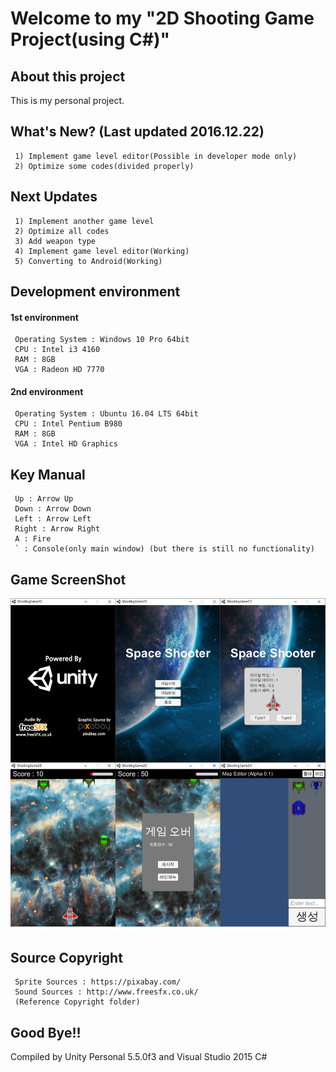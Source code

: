 # Welcome to my "2D Shooting Game Project(using C#)"
## About this project
This is my personal project.
## What's New? (Last updated 2016.12.22)
```
 1) Implement game level editor(Possible in developer mode only)
 2) Optimize some codes(divided properly)
```
## Next Updates
```
 1) Implement another game level
 2) Optimize all codes
 3) Add weapon type
 4) Implement game level editor(Working)
 5) Converting to Android(Working)
```
## Development environment
#### 1st environment
```
 Operating System : Windows 10 Pro 64bit
 CPU : Intel i3 4160
 RAM : 8GB
 VGA : Radeon HD 7770
```
#### 2nd environment
```
 Operating System : Ubuntu 16.04 LTS 64bit
 CPU : Intel Pentium B980
 RAM : 8GB
 VGA : Intel HD Graphics
```
## Key Manual
```
 Up : Arrow Up
 Down : Arrow Down
 Left : Arrow Left
 Right : Arrow Right
 A : Fire
 ` : Console(only main window) (but there is still no functionality)
```
## Game ScreenShot
![homepage](./ReadmeImage/ScreenShot02.PNG)
## Source Copyright
```
 Sprite Sources : https://pixabay.com/
 Sound Sources : http://www.freesfx.co.uk/
 (Reference Copyright folder)
```
## Good Bye!!
Compiled by Unity Personal 5.5.0f3 and Visual Studio 2015 C#
